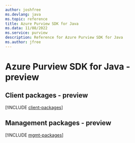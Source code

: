 ```yaml
---
author: joshfree
ms.devlang: java
ms.topic: reference
title: Azure Purview SDK for Java
ms.data: 11/08/2022
ms.service: purview
description: Reference for Azure Purview SDK for Java
ms.author: jfree
---
```

# Azure Purview SDK for Java - preview

## Client packages - preview
[!INCLUDE [client-packages](purview-client-index.md)]
## Management packages - preview
[!INCLUDE [mgmt-packages](purview-mgmt-index.md)]